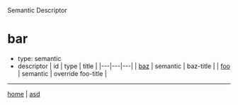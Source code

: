 Semantic Descriptor
# bar
 * type: semantic
 * descriptor
| id | type | title |
|---|---|---|
| [baz](semantic.baz.html) | semantic | baz-title |
| [foo](semantic.foo.html) | semantic | override foo-title |

---

[home](../index.html) | [asd](../profile.svg)